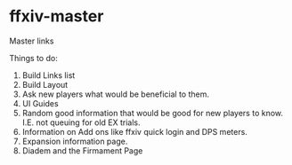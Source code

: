 # ffxiv-master
 Master links

Things to do:
1. Build Links list
2. Build Layout
3. Ask new players what would be beneficial to them.
4. UI Guides
5. Random good information that would be good for new players to know. I.E. not queuing for old EX trials.
6. Information on Add ons like ffxiv quick login and DPS meters.
7. Expansion information page.
8. Diadem and the Firmament Page